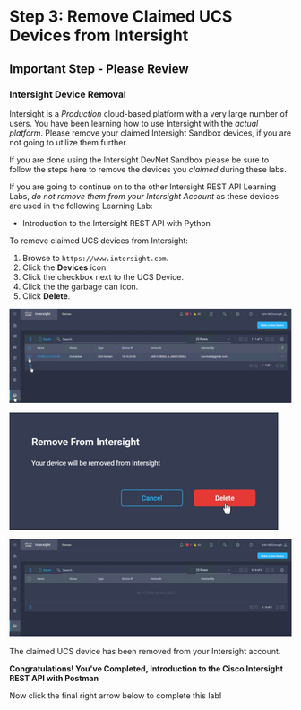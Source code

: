 # Step 3: Remove Claimed UCS Devices from Intersight

## **Important Step - Please Review**
### Intersight Device Removal

Intersight is a *Production* cloud-based platform with a very large number of users. You have been learning how to use Intersight with the *actual platform*. Please remove your claimed Intersight Sandbox devices, if you are not going to utilize them further.

If you are done using the Intersight DevNet Sandbox please be sure to follow the steps here to remove the devices you *claimed* during these labs.

If you are going to continue on to the other Intersight REST API Learning Labs, *do not remove them from your Intersight Account* as these devices are used in the following Learning Lab:

- Introduction to the Intersight REST API with Python

To remove claimed UCS devices from Intersight:

1. Browse to `https://www.intersight.com`.
1. Click the **Devices** icon.
1. Click the checkbox next to the UCS Device.
1. Click the the garbage can icon.
1. Click **Delete**.

  ![](assets/images/del-device-01.jpg)
  
  ![](assets/images/del-device-02.jpg)
  
  ![](assets/images/del-device-03.jpg)

  The claimed UCS device has been removed from your Intersight account.

**Congratulations! You've Completed, Introduction to the Cisco Intersight REST API with Postman**

Now click the final right arrow below to complete this lab!



